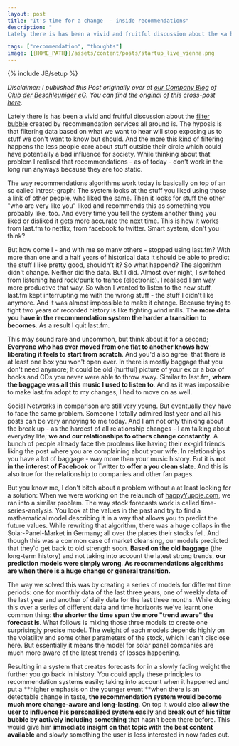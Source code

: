 ```yaml
---
layout: post
title: "It's time for a change  - inside recommendations"
description: "
Lately there is has been a vivid and fruitful discussion about the <a href='http://www.ted.com/talks/eli_pariser_beware_online_filter_bubbles.html'>filter bubble</a> created by recommendation services all around is. The hyposis is that filtering data based on what we want to hear will stop exposing us to stuff we don't want to know but should. And the more this kind of filtering happens the less people care about stuff outside their circle which could have potentially a bad influence for society. While thinking about that problem I realised that recommendations - as of today - don't work in the long run anyways because they are too static."

tags: ["recommendation", "thoughts"]
image: {{HOME_PATH}}/assets/content/posts/startup_live_vienna.png
---
```

{% include JB/setup %}


_Disclaimer: I published this Post originally over at [our Company Blog](http://blog.dieBeschleuniger.de) of [Club der Beschleuniger eG](http://www.dieBeschleuniger.de). You can find the original of this cross-post [here](blog.diebeschleuniger.de/2012/03/its-time-for-change-inside.html)._


Lately there is has been a vivid and fruitful discussion about the <a href="http://www.ted.com/talks/eli_pariser_beware_online_filter_bubbles.html">filter bubble</a> created by recommendation services all around is. The hyposis is that filtering data based on what we want to hear will stop exposing us to stuff we don't want to know but should. And the more this kind of filtering happens the less people care about stuff outside their circle which could have potentially a bad influence for society. While thinking about that problem I realised that recommendations - as of today - don't work in the long run anyways because they are too static.


The way recommendations algorithms work today is basically on top of an so called intrest-graph: The system looks at the stuff you liked using those a link of other people, who liked the same. Then it looks for stuff the other "who are very like you" liked and recommends this as something you probably like, too. And every time you tell the system another thing you liked or disliked it gets more accurate the next time. This is how it works from last.fm to netflix, from facebook to twitter. Smart system, don't you think?


But how come I - and with me so many others - stopped using last.fm? With more than one and a half years of historical data it should be able to predict the stuff I like pretty good, shouldn't it? So what happend? The algorithm didn't change. Neither did the data. But I did. Almost over night, I switched from listening hard rock/punk to trance (electronic). I realised I am way more productive that way. So when I wanted to listen to the new stuff, last.fm kept interrupting me with the wrong stuff - the stuff I didn't like anymore. And it was almost impossible to make it change. Because trying to fight two years of recorded history is like fighting wind mills. **The more data you have in the recommendation system the harder a transition to becomes**. As a result I quit last.fm.


This may sound rare and uncommon, but think about it for a second; **Everyone who has ever moved from one flat to another knows how liberating it feels to start from scratch**. And you'd also agree &nbsp;that there is at least one box you won't open ever. In there is mostly baggage that you don't need anymore; It could be old (hurtful) picture of your ex or a box of books and CDs you never were able to throw away. Similar to last.fm, **where the baggage was all this music I used to listen to**. And as it was impossible to make last.fm adopt to my changes, I had to move on as well.


Social Networks in comparison are still very young. But eventually they have to face the same problem. Someone I totally admired last year and all his posts can be very annoying to me today. And I am not only thinking about the break up - as the hardest of all relationship changes - I am talking about everyday life; **we and our relationships to others change constantly**. A bunch of people already face the problems like having their ex-girl friends liking the post where you are complaining about your wife. In relationships you have a lot of baggage - way more than your music history. But it is **not in the interest of Facebook** or Twitter to **offer a you clean slate**. And this is also true for the relationship to companies and other fan pages.


But you know me, I don't bitch about a problem without a at least looking for a solution: When we were working on the relaunch of <a href="http://www.happyyuppie.com/">happyYuppie.com</a>, we ran into a similar problem. The way stock forecasts work is called time-series-analysis. You look at the values in the past and try to find a mathematical model describing it in a way that allows you to predict the future values. While rewriting that algorithm, there was a huge collaps in the Solar-Panel-Market in Germany; all over the places their stocks fell. And though this was a common case of market cleansing, our models predicted that they'd get back to old strength soon. **Based on the old baggage** (the long-term history) and not taking into account the latest strong trends, **our prediction models were simply wrong**. **As recommendations algorithms are when there is a huge change or general transition.**


The way we solved this was by creating a series of models for different time periods: one for monthly data of the last three years, one of weekly data of the last year and another of daily data for the last three months. While doing this over a series of different data and time horizonts we've learnt one common thing: **the shorter the time span the more "trend aware" the forecast is**. What follows is mixing those three models to create one surprisingly precise model. The weight of each models depends highly on the&nbsp;volatility&nbsp;and some other parameters of the stock, which I can't disclose here. But essentially it means the model for solar panel companies are much more aware of the latest trends of losses happening.


Resulting in a system that creates forecasts for in a slowly fading weight the further you go back in history. You could apply these principles to recommendation systems easily; taking into account when it happened and put a **higher emphasis on the younger event **when there is an detectable change in taste, **the recommendation system would become much more change-aware and long-lasting**. On top it would also **allow the user to influence his&nbsp;personalized&nbsp;system&nbsp;easily** and **break out of his filter bubble by&nbsp;actively&nbsp;including something** that hasn't been there before. This would give him **immediate insight on that topic with the best content available** and slowly something the user is less interested in now fades out.
